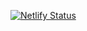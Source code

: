 [![Netlify Status](https://api.netlify.com/api/v1/badges/90ad4ca4-5e8f-4897-b29b-78bf31713478/deploy-status)](https://app.netlify.com/sites/nirmaan-nst-2024/deploys)
